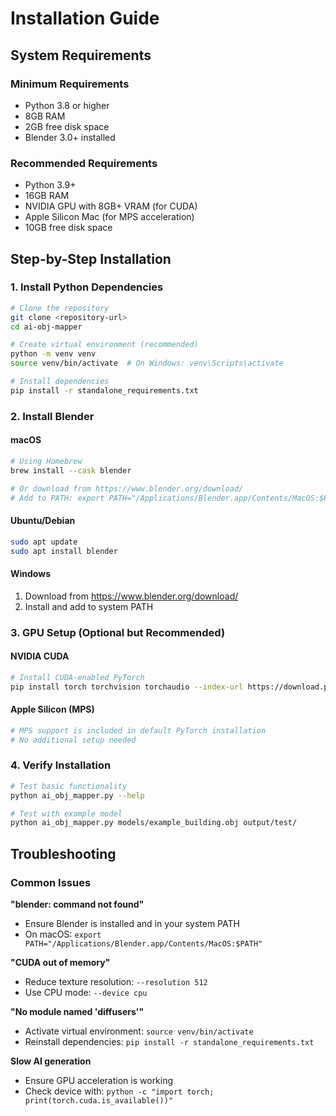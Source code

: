 # Installation Guide

## System Requirements

### Minimum Requirements
- Python 3.8 or higher
- 8GB RAM
- 2GB free disk space
- Blender 3.0+ installed

### Recommended Requirements
- Python 3.9+
- 16GB RAM
- NVIDIA GPU with 8GB+ VRAM (for CUDA)
- Apple Silicon Mac (for MPS acceleration)
- 10GB free disk space

## Step-by-Step Installation

### 1. Install Python Dependencies

```bash
# Clone the repository
git clone <repository-url>
cd ai-obj-mapper

# Create virtual environment (recommended)
python -m venv venv
source venv/bin/activate  # On Windows: venv\Scripts\activate

# Install dependencies
pip install -r standalone_requirements.txt
```

### 2. Install Blender

#### macOS
```bash
# Using Homebrew
brew install --cask blender

# Or download from https://www.blender.org/download/
# Add to PATH: export PATH="/Applications/Blender.app/Contents/MacOS:$PATH"
```

#### Ubuntu/Debian
```bash
sudo apt update
sudo apt install blender
```

#### Windows
1. Download from https://www.blender.org/download/
2. Install and add to system PATH

### 3. GPU Setup (Optional but Recommended)

#### NVIDIA CUDA
```bash
# Install CUDA-enabled PyTorch
pip install torch torchvision torchaudio --index-url https://download.pytorch.org/whl/cu118
```

#### Apple Silicon (MPS)
```bash
# MPS support is included in default PyTorch installation
# No additional setup needed
```

### 4. Verify Installation

```bash
# Test basic functionality
python ai_obj_mapper.py --help

# Test with example model
python ai_obj_mapper.py models/example_building.obj output/test/
```

## Troubleshooting

### Common Issues

**"blender: command not found"**
- Ensure Blender is installed and in your system PATH
- On macOS: `export PATH="/Applications/Blender.app/Contents/MacOS:$PATH"`

**"CUDA out of memory"**
- Reduce texture resolution: `--resolution 512`
- Use CPU mode: `--device cpu`

**"No module named 'diffusers'"**
- Activate virtual environment: `source venv/bin/activate`
- Reinstall dependencies: `pip install -r standalone_requirements.txt`

**Slow AI generation**
- Ensure GPU acceleration is working
- Check device with: `python -c "import torch; print(torch.cuda.is_available())"` 